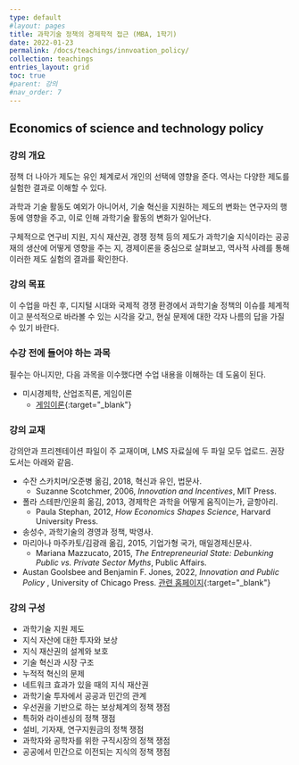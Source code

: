 ```yaml
---
type: default
#layout: pages
title: 과학기술 정책의 경제학적 접근 (MBA, 1학기)
date: 2022-01-23
permalink: /docs/teachings/innvoation_policy/
collection: teachings
entries_layout: grid
toc: true
#parent: 강의
#nav_order: 7
---
```


## Economics of science and technology policy

### 강의 개요

정책 더 나아가 제도는 유인 체계로서 개인의 선택에 영향을 준다. 역사는 다양한 제도를 실험한 결과로 이해할 수 있다.

과학과 기술 활동도 예외가 아니어서, 기술 혁신을 지원하는 제도의 변화는 연구자의 행동에 영향을 주고, 이로 인해 과학기술 활동의 변화가 일어난다.

구체적으로 연구비 지원, 지식 재산권, 경쟁 정책 등의 제도가 과학기술 지식이라는 공공재의 생산에 어떻게 영향을 주는 지, 경제이론을 중심으로 살펴보고, 역사적 사례를 통해 이러한 제도 실험의 결과를 확인한다.

### 강의 목표

이 수업을 마친 후, 디지털 시대와 국제적 경쟁 환경에서 과학기술 정책의 이슈를 체계적이고 분석적으로 바라볼 수 있는 시각을 갖고, 현실 문제에 대한 각자 나름의 답을 가질 수 있기 바란다.


### 수강 전에 들어야 하는 과목

필수는 아니지만, 다음 과목을 이수했다면 수업 내용을 이해하는 데 도움이 된다.

- 미시경제학, 산업조직론, 게임이론
  * [게임이론](https://www.kmooc.kr/view/course/detail/12423){:target="_blank"}
  <!-- * [미시경제학](https://www.edwith.org/microeconomics){:target="_blank"}, 7--13장, 17--21장 참고 -->

### 강의 교재

강의안과 프리젠테이션 파일이 주 교재이며, LMS 자료실에 두 파일 모두 업로드. 권장 도서는 아래와 같음.

- 수잔 스카치머/오준병 옮김, 2018, 혁신과 유인, 법문사.
  * Suzanne Scotchmer, 2006, <em>Innovation and Incentives</em>, MIT Press.
- 폴라 스테판/인윤희 옮김, 2013,  경제학은 과학을 어떻게 움직이는가, 글항아리.
  * Paula Stephan, 2012, <em>How Economics Shapes Science</em>, Harvard University Press.
- 송성수, 과학기술의 경영과 정책, 박영사.
- 마리아나 마주카토/김광래 옮김, 2015, 기업가형 국가, 매일경제신문사.
  * Mariana Mazzucato, 2015, <em>The Entrepreneurial State: Debunking Public vs. Private Sector Myths</em>, Public Affairs.
- Austan Goolsbee and Benjamin F. Jones, 2022, <em> Innovation and Public Policy </em>, University of Chicago Press. [관련 홈페이지](https://www.nber.org/books-and-chapters/innovation-and-public-policy){:target="_blank"} 


### 강의 구성

- 과학기술 지원 제도
- 지식 자산에 대한 투자와 보상
- 지식 재산권의 설계와 보호
- 기술 혁신과 시장 구조
- 누적적 혁신의 문제
- 네트워크 효과가 있을 때의 지식 재산권
- 과학기술 투자에서 공공과 민간의 관계
- 우선권을 기반으로 하는 보상체계의 정책 쟁점
- 특허와 라이센싱의 정책 쟁점
- 설비, 기자재, 연구지원금의 정책 쟁점
- 과학자와 공학자를 위한 구직시장의 정책 쟁점
- 공공에서 민간으로 이전되는 지식의 정책 쟁점